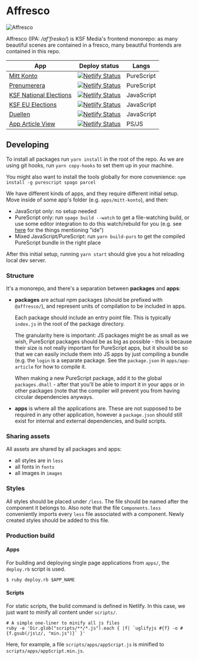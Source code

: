 # Affresco

![Affresco](http://www.hotelfororomano.com/wp-content/gallery/gallery-arte-braocca-roma/vita-di-mose-affresco-cappella-sistina-michelangelo.jpg)

Affresco (IPA: */af'fresko/*) is KSF Media's frontend monorepo: as many beautiful scenes are contained in a fresco, many beautiful frontends are contained in this repo.

| App | Deploy status | Langs |
| --- | --- | --- |
| [Mitt Konto](https://konto.ksfmedia.fi/) | [![Netlify Status](https://api.netlify.com/api/v1/badges/078bfa8b-14c4-45f2-8866-5176e7e25d08/deploy-status)](https://app.netlify.com/sites/mitt-konto/deploys) | PureScript |
| [Prenumerera](https://prenumerera.netlify.com/) | [![Netlify Status](https://api.netlify.com/api/v1/badges/4b9be1bf-389a-457f-8cbf-a39662efca3f/deploy-status)](https://app.netlify.com/sites/prenumerera/deploys) | PureScript |
| [KSF National Elections](https://ksf-elections.netlify.com/) | [![Netlify Status](https://api.netlify.com/api/v1/badges/5e80eb03-8a93-4e4e-94f4-966b63e761e5/deploy-status)](https://app.netlify.com/sites/ksf-elections/deploys) | JavaScript |
| [KSF EU Elections](https://ksf-elections-eu.netlify.com/) | [![Netlify Status](https://api.netlify.com/api/v1/badges/4c33a8b4-0409-44b0-91e5-7d20c36a3095/deploy-status)](https://app.netlify.com/sites/ksf-elections-eu/deploys) | JavaScript |
| [Duellen](https://duellen.netlify.com/) | [![Netlify Status](https://api.netlify.com/api/v1/badges/7984db0a-22d1-49f1-badf-660d9ac3ad3b/deploy-status)](https://app.netlify.com/sites/duellen/deploys) | JavaScript |
| [App Article View](https://app-article.ksfmedia.fi/) | [![Netlify Status](https://api.netlify.com/api/v1/badges/1754f1af-5065-4ebb-b498-97ace58a8817/deploy-status)](https://app.netlify.com/sites/app-article/deploys) | PS/JS |


## Developing

To install all packages run `yarn install` in the root of the repo. As we are using git hooks, run `yarn copy-hooks` to set them up in your machine.

You might also want to install the tools globally for more convenience: `npm install -g purescript spago parcel`

We have different kinds of apps, and they require different initial setup. Move inside of some app's folder (e.g. `apps/mitt-konto`), and then:
- JavaScript only: no setup needed
- PureScript only: run `spago build --watch` to get a file-watching build, or use some editor integration to do this watch/rebuild for you (e.g. see [here](https://github.com/purescript/documentation/blob/master/ecosystem/Editor-and-tool-support.md) for the things mentioning "ide")
- Mixed JavaScript/PureScript: run `yarn build-purs` to get the compiled PureScript bundle in the right place

After this initial setup, running `yarn start` should give you a hot reloading local dev server.

### Structure

It's a monorepo, and there's a separation between **packages** and **apps**:
- **packages** are actual npm packages (should be prefixed with `@affresco/`), and represent units of compilation to be included in apps.
  
  Each package should include an entry point file. This is typically `index.js` in the root of the package directory.
  
  The granularity here is important: JS packages might be as small as we wish, PureScript packages should be as big as possible - this is because their size is not really important for PureScript apps, but it should be so that we can easily include them into JS apps by just compiling a bundle (e.g. the `login` is a separate package. See the `package.json` in `apps/app-article` for how to compile it.
  
  When making a new PureScript package, add it to the global `packages.dhall` - after that you'll be able to import it in your apps or in other packages (note that the compiler will prevent you from having circular dependencies anyways.
- **apps** is where all the applications are. These are not supposed to be required in any other application, however a `package.json` should still exist for internal and external dependencies, and build scripts.


### Sharing assets

All assets are shared by all packages and apps:
- all styles are in `less`
- all fonts in `fonts`
- all images in `images`

### Styles

All styles should be placed under `/less`. The file should be named after the component it belongs to. Also note that the file `Components.less` conveniently imports every `less` file associated with a component. Newly created styles should be added to this file.

### Production build

#### Apps

For building and deploying single page applications from `apps/`, the `deploy.rb` script is used.
```
$ ruby deploy.rb $APP_NAME
```

#### Scripts

For static scripts, the build command is defined in Netlify. In this case, we just want to minify all content under `scripts/`.
```
# A simple one-liner to minify all js files
ruby -e 'Dir.glob("scripts/**/*.js").each { |f| `uglifyjs #{f} -o #{f.gsub(/js\z/, "min.js")}` }'
```
Here, for example, a file `scripts/apps/appScript.js` is minified to `scripts/apps/appScript.min.js`.
